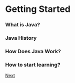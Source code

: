 # Getting Started

### What is Java?

### Java History

### How Does Java Work?

### How to start learning?

[Next](https://github.com/simonpirko/java-doc-pages/edit/master/overview/download-and-install.md)
